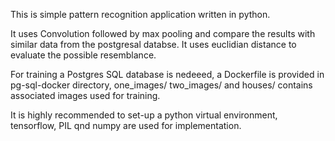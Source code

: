 This is simple pattern recognition application written in python.

It uses Convolution followed by max pooling and compare the results with similar data
from the postgresal databse. It uses euclidian distance to evaluate the possible resemblance.

For training a Postgres SQL database is nedeeed, a Dockerfile is provided in pg-sql-docker 
directory, one_images/ two_images/ and houses/ contains associated images used for training.

It is highly recommended to set-up a python virtual environment, tensorflow, PIL qnd numpy are used for implementation.
